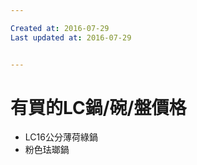 ```yaml
---

Created at: 2016-07-29
Last updated at: 2016-07-29


---
```


# 有買的LC鍋/碗/盤價格


* LC16公分薄荷綠鍋
* 粉色珐瑯鍋

